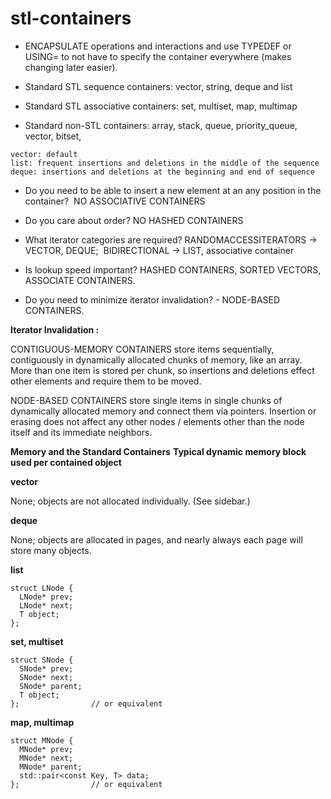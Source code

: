 # stl-containers

- ENCAPSULATE operations and interactions and use TYPEDEF or USING= to not have to
specify the container everywhere (makes changing later easier).

- Standard STL sequence containers: vector, string, deque and list

- Standard STL associative containers: set, multiset, map, multimap

- Standard non-STL containers: array, stack, queue, priority_queue, vector<bool>, bitset,

```
vector: default
list: frequent insertions and deletions in the middle of the sequence
deque: insertions and deletions at the beginning and end of sequence
```


- Do you need to be able to insert a new element at an any position in the container? 
NO ASSOCIATIVE CONTAINERS

- Do you care about order?
  NO HASHED CONTAINERS

- What iterator categories are required?
 RANDOMACCESSITERATORS -> VECTOR, DEQUE; 
 BIDIRECTIONAL -> LIST, associative container

- Is lookup speed important?
HASHED CONTAINERS, SORTED VECTORS, ASSOCIATE CONTAINERS.

- Do you need to minimize iterator invalidation? - NODE-BASED CONTAINERS. 



**Iterator Invalidation :**

CONTIGUOUS-MEMORY CONTAINERS store items sequentially, contiguously in
dynamically allocated chunks of memory, like an array. More than one
item is stored per chunk, so insertions and deletions effect other
elements and require them to be moved.

NODE-BASED CONTAINERS store single items in single chunks of dynamically
allocated memory and connect them via pointers. Insertion or erasing
does not affect any other nodes / elements other than the node itself
and its immediate neighbors. 

**Memory and the Standard Containers** **Typical dynamic memory block used per contained object**

**vector**

None; objects are not allocated individually. (See sidebar.)

**deque**

None; objects are allocated in pages, and nearly always each page will store many objects.

**list**

```
struct LNode {
  LNode* prev;
  LNode* next;
  T object;
};
```

**set, multiset**

```
struct SNode {
  SNode* prev;
  SNode* next;
  SNode* parent;
  T object;
};                // or equivalent
```

**map, multimap**

```
struct MNode {
  MNode* prev;
  MNode* next;
  MNode* parent;
  std::pair<const Key, T> data;
};                // or equivalent
```


